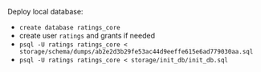 Deploy local database:
- `create database ratings_core`
- create user `ratings` and grants if needed
- `psql -U ratings ratings_core < storage/schema/dumps/ab2e2d3b29fe53ac44d9eeffe615e6ad779030aa.sql`
- `psql -U ratings ratings_core < storage/init_db/init_db.sql`